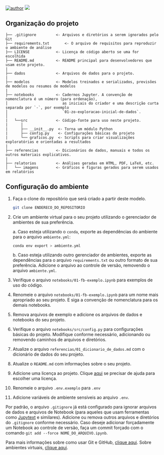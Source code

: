 [![author](https://img.shields.io/badge/Zeygler&nbsp;Oliveira-red.svg)](https://www.linkedin.com/in/zeygler-oliveira-a021a92a4/)
[![](https://img.shields.io/badge/Python-3.10+-blue.svg)](https://www.python.org/)




## Organização do projeto

```
├── .gitignore         <- Arquivos e diretórios a serem ignorados pelo Git
├── requirements.txt       <- O arquivo de requisitos para reproduzir o ambiente de análise
├── LICENSE            <- Licença de código aberto se uma for escolhida
├── README.md          <- README principal para desenvolvedores que usam este projeto.
|
├── dados              <- Arquivos de dados para o projeto.
|
├── modelos            <- Modelos treinados e serializados, previsões de modelos ou resumos de modelos
|
├── notebooks          <- Cadernos Jupyter. A convenção de nomenclatura é um número (para ordenação),
│                         as iniciais do criador e uma descrição curta separada por `-`, por exemplo
│                         `01-zo-exploracao-inicial-de-dados`.
│
|   └──src             <- Código-fonte para uso neste projeto.
|      │
|      ├── __init__.py  <- Torna um módulo Python
|      ├── config.py    <- Configurações básicas do projeto
|      └── graficos.py  <- Scripts para criar visualizações exploratórias e orientadas a resultados
|
├── referencias        <- Dicionários de dados, manuais e todos os outros materiais explicativos.
|
├── relatorios         <- Análises geradas em HTML, PDF, LaTeX, etc.
│   └── imagens        <- Gráficos e figuras gerados para serem usados em relatórios
```

## Configuração do ambiente

1. Faça o clone do repositório que será criado a partir deste modelo.

    ```bash
    git clone ENDERECO_DO_REPOSITORIO
    ```

2. Crie um ambiente virtual para o seu projeto utilizando o gerenciador de ambientes de sua preferência.

    a. Caso esteja utilizando o `conda`, exporte as dependências do ambiente para o arquivo `ambiente.yml`:

      ```bash
      conda env export > ambiente.yml
      ```

    b. Caso esteja utilizando outro gerenciador de ambientes, exporte as dependências
    para o arquivo `requirements.txt` ou outro formato de sua preferência. Adicione o
    arquivo ao controle de versão, removendo o arquivo `ambiente.yml`.

3. Verifique o arquivo `notebooks/01-fb-exemplo.ipynb` para exemplos
de uso do código.
4. Renomeie o arquivo `notebooks/01-fb-exemplo.ipynb` para um nome
mais apropriado ao seu projeto. E siga a convenção de nomenclatura para os demais
notebooks.
5. Remova arquivos de exemplo e adicione os arquivos de dados e notebooks do seu
projeto.
6. Verifique o arquivo `notebooks/src/config.py` para configurações básicas do projeto.
Modifique conforme necessário, adicionando ou removendo caminhos de arquivos e
diretórios.
7. Atualize o arquivo `referencias/01_dicionario_de_dados.md` com o dicionário de dados
do seu projeto.
8. Atualize o `README.md` com informações sobre o seu projeto.
9. Adicione uma licença ao projeto. Clique
[aqui](https://docs.github.com/pt/repositories/managing-your-repositorys-settings-and-features/customizing-your-repository/licensing-a-repository)
se precisar de ajuda para escolher uma licença.
10. Renomeie o arquivo `.env.exemplo` para `.env`
11. Adicione variáveis de ambiente sensíveis ao arquivo `.env`.

Por padrão, o arquivo `.gitignore` já está configurado para ignorar arquivos de dados e
arquivos de Notebook (para aqueles que usam ferramentas como
[Jupytext](https://jupytext.readthedocs.io/en/latest/) e similares). Adicione ou remova
outros arquivos e diretórios do `.gitignore` conforme necessário. Caso deseje adicionar
forçadamente um Notebook ao controle de versão, faça um commit forçado com o
comando `git add --force NOME_DO_ARQUIVO.ipynb`.

Para mais informações sobre como usar Git e GitHub, [clique aqui](https://cienciaprogramada.com.br/2021/09/guia-definitivo-git-github/). Sobre ambientes virtuais, [clique aqui](https://cienciaprogramada.com.br/2020/08/ambiente-virtual-projeto-python/).
